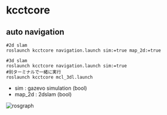 # kcctcore

## auto navigation
```
#2d slam
roslaunch kcctcore navigation.launch sim:=true map_2d:=true

#3d slam
roslaunch kcctcore navigation.launch sim:=true
#別ターミナルで一緒に実行
roslaunch kcctcore mcl_3dl.launch
```
* sim : gazevo simulation (bool)
* map_2d : 2dslam (bool)

![rosgraph](https://user-images.githubusercontent.com/38370926/134777815-eceb9985-c178-4d70-a401-cdee52b49079.png)
